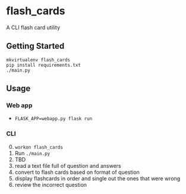 # flash_cards
A CLI flash card utility

## Getting Started

    mkvirtualenv flash_cards
    pip install requirements.txt
    ./main.py

## Usage

### Web app

* `FLASK_APP=webapp.py flask run`

### CLI

0. `workon flash_cards`
1. Run `./main.py`
2. TBD
3. read a text file full of question and answers
4. convert to flash cards based on format of question
5. display flashcards in order and single out the ones that were wrong
6. review the incorrect question
